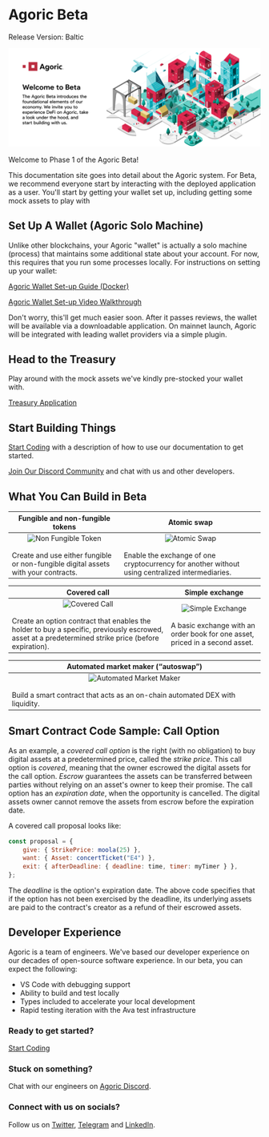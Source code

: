 # Agoric Beta
Release Version: Baltic

![Agoric Banner](./assets/agoric-banner-2.png)

Welcome to Phase 1 of the Agoric Beta!

This documentation site goes into detail about the Agoric system. For Beta, we recommend everyone start by interacting
with the deployed application as a user. You'll start by getting your wallet set up, including getting some mock assets to play with

## Set Up A Wallet (Agoric Solo Machine) ##

Unlike other blockchains, your Agoric "wallet" is actually a solo machine (process) that maintains some additional state 
about your account. For now, this requires that you run some processes locally. For instructions on setting up your wallet:

[Agoric Wallet Set-up Guide (Docker)](https://github.com/Agoric/agoric-sdk/wiki/Setting-up-an-Agoric-Dapp-Client-with-docker-compose)

[Agoric Wallet Set-up Video Walkthrough](https://www.youtube.com/watch?v=e5LQx0EqR0o)

Don't worry, this'll get much easier soon. After it passes reviews, the wallet will 
be available via a downloadable application. On mainnet launch, Agoric will be integrated 
with leading wallet providers via a simple plugin.

## Head to the Treasury ##

Play around with the mock assets we've kindly pre-stocked your wallet with.

[Treasury Application](https://treasury.agoric.app)

## Start Building Things ##

[Start Coding](/getting-started/) with a description of how to use our documentation to get started.

[Join Our Discord Community](https://agoric.com/discord) and chat with us and other developers.

## What You Can Build in Beta

<div class="two-col-table">

| Fungible and non-fungible tokens | Atomic swap |
| ------ | ----------- |
| <div style="text-align: center">![Non Fungible Token](./assets/nft-small.png) </div> <br>Create and use either fungible or non-fungible digital assets with your contracts. | <div style="text-align: center">![Atomic Swap](./assets/autoswap-small.png) </div> <br>Enable the exchange of one cryptocurrency for another without using centralized intermediaries. |

| Covered call | Simple exchange |
| ------ | ----------- |
| <div style="text-align: center">![Covered Call](./assets/covered-call-small.png) </div> <br>Create an option contract that enables the holder to buy a specific, previously escrowed, asset at a predetermined strike price (before expiration). | <div style="text-align: center">![Simple Exchange](./assets/simple-exchange-small.png) </div> <br>A basic exchange with an order book for one asset, priced in a second asset. |

| Automated market maker (“autoswap”) |
| ------ |
| <div style="text-align: center">![Automated Market Maker](./assets/amm-small.png) </div> <br>Build a smart contract that acts as an on-chain automated DEX with liquidity. |

</div>

## Smart Contract Code Sample: Call Option

As an example, a *covered call option* is the right (with no obligation) to buy digital 
assets at a predetermined price, called the *strike price*. This call option is *covered*, 
meaning that the owner escrowed the digital assets for the call option. *Escrow* guarantees
the assets can be transferred between parties without relying on an asset's owner to keep 
their promise. The call option has an *expiration date*, when the opportunity is cancelled. 
The digital assets owner cannot remove the assets from escrow before the expiration date.

A covered call proposal looks like:
```js
const proposal = {
    give: { StrikePrice: moola(25) },
    want: { Asset: concertTicket("E4") },
    exit: { afterDeadline: { deadline: time, timer: myTimer } },
};
```

The *deadline* is the option's expiration date. The above code specifies that if the option 
has not been exercised by the deadline, its underlying assets are paid to the contract's creator 
as a refund of their escrowed assets.

## Developer Experience
Agoric is a team of engineers. We've based our developer experience on our decades of open-source software experience. In our beta, you can expect the following:

* VS Code with debugging support
* Ability to build and test locally
* Types included to accelerate your local development
* Rapid testing iteration with the Ava test infrastructure

### Ready to get started?
[Start Coding](/getting-started/)

### Stuck on something?
Chat with our engineers on [Agoric Discord](https://agoric.com/discord).

### Connect with us on socials?
Follow us on [Twitter](https://twitter.com/agoric), [Telegram](https://t.me/agoricsystems) and [LinkedIn](https://www.linkedin.com/company/agoric/).
